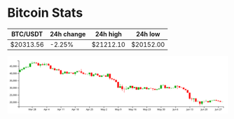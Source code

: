 # Bitcoin Stats

BTC/USDT|24h change|24h high|24h low|
|---|---|---|---|
|$20313.56|-2.25%|$21212.10|$20152.00|

<img src="./chart.svg">
